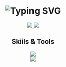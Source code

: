 <h1 align="center">
  <img src="https://readme-typing-svg.demolab.com?font=Audiowide&size=35&duration=4000&pause=500&color=E9E0F7&center=true&random=false&width=435&lines=Hi+There!+%F0%9F%91%8B;I'm+Ahsan+Iftikhar!" alt="Typing SVG" />
</h1>
<div align="center"> 
  <a href="mailto:ahsaniftikhar025@gmail.com">
    <img src="https://img.shields.io/badge/Gmail-333333?style=for-the-badge&logo=gmail&logoColor=red" />
  </a>
  <a href="https://www.linkedin.com/in/ahsan-iftikhar-8092b9217/">
    <img src="https://img.shields.io/badge/LinkedIn-0077B5?style=for-the-badge&logo=linkedin&logoColor=white"/>
  </a>
</div>
<h2 align="center"> Skiils & Tools </h2>
<div align="center">
    <img src="https://skillicons.dev/icons?i=react,django,mui,nodejs,firebase,typescript,mongodb,tensorflow,vscode" /></br>
    <img src="https://skillicons.dev/icons?i=c,cpp,javascript,python,kotlin,aws,redux,html,css,docker,vercel" /><br>
</div>
